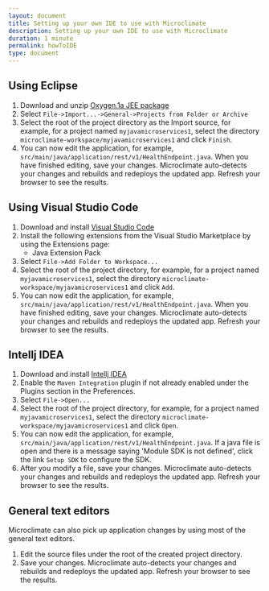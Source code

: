 ```yaml
---
layout: document
title: Setting up your own IDE to use with Microclimate
description: Setting up your own IDE to use with Microclimate
duration: 1 minute
permalink: howToIDE
type: document
---
```


## Using Eclipse

1. Download and unzip [Oxygen.1a JEE package](https://www.eclipse.org/downloads/packages/eclipse-ide-java-ee-developers/oxygen1a)
2. Select ``File->Import...->General->Projects from Folder or Archive``
3. Select the root of the project directory as the Import source, for example, for a project named ``myjavamicroservices1``, select the directory ``microclimate-workspace/myjavamicroservices1`` and click ``Finish``.
4. You can now edit the application, for example, ``src/main/java/application/rest/v1/HealthEndpoint.java``. When you have finished editing, save your changes. Microclimate auto-detects your changes and rebuilds and redeploys the updated app. Refresh your browser to see the results.

## Using Visual Studio Code

1. Download and install [Visual Studio Code](https://code.visualstudio.com/download)
2. Install the following extensions from the Visual Studio Marketplace by using the Extensions page:
   * Java Extension Pack
3. Select ``File->Add Folder to Workspace...``
4. Select the root of the project directory, for example, for a project named ``myjavamicroservices1``, select the directory ``microclimate-workspace/myjavamicroservices1`` and click ``Add``.
5. You can now edit the application, for example,  ``src/main/java/application/rest/v1/HealthEndpoint.java``. When you have finished editing, save your changes. Microclimate auto-detects your changes and rebuilds and redeploys the updated app. Refresh your browser to see the results.

## Intellj IDEA

1. Download and install [Intellj IDEA](https://www.jetbrains.com/idea/download/)
2. Enable the ``Maven Integration`` plugin if not already enabled under the Plugins section in the Preferences.
3. Select ``File->Open...``
4. Select the root of the project directory, for example, for a project named ``myjavamicroservices1``, select the directory ``microclimate-workspace/myjavamicroservices1`` and click ``Open``.
5. You can now edit the application, for example,  ``src/main/java/application/rest/v1/HealthEndpoint.java``. If a java file is open and there is a message saying 'Module SDK is not defined', click the link ``Setup SDK`` to configure the SDK.
6. After you modify a file, save your changes. Microclimate auto-detects your changes and rebuilds and redeploys the updated app. Refresh your browser to see the results.


## General text editors

Microclimate can also pick up application changes by using most of the general text editors.
1. Edit the source files under the root of the created project directory.
2. Save your changes. Microclimate auto-detects your changes and rebuilds and redeploys the updated app. Refresh your browser to see the results.
